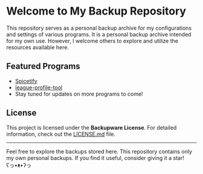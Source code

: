 # Welcome to My Backup Repository 

This repository serves as a personal backup archive for my configurations and settings of various programs. It is a personal backup archive intended for my own use. However, I welcome others to explore and utilize the resources available here.

## Featured Programs

- [Spicetify](./spicetify/README.md)
- [league-profile-tool](./leagueProfileTool/README.md)
- Stay tuned for updates on more programs to come!

## License

This project is licensed under the **Backupware License**. For detailed information, check out the [LICENSE.md](LICENSE.md) file.

---

Feel free to explore the backups stored here. This repository contains only my own personal backups. If you find it useful, consider giving it a star! <br> ʕ⁠っ⁠•⁠ᴥ⁠•⁠ʔ⁠っ
